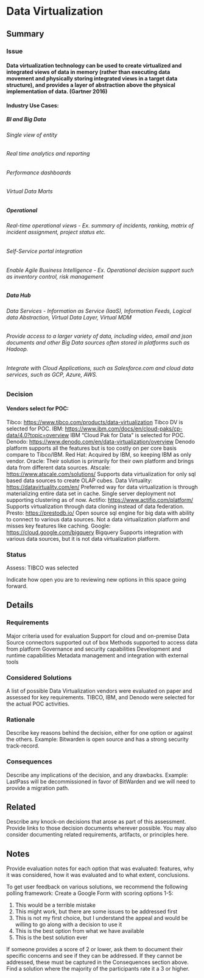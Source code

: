 # Data Virtualization
## Summary
### Issue
#### Data virtualization technology can be used to create virtualized and integrated views of data in memory (rather than executing data movement and physically storing integrated views in a target data structure), and provides a layer of abstraction above the physical implementation of data. (Gartner 2016)

#### Industry Use Cases:
##### BI and Big Data 
###### Single view of entity
###### Real time analytics and reporting
###### Performance dashboards
###### Virtual Data Marts
##### Operational
###### Real-time operational views - Ex. summary of incidents, ranking, matrix of incident assignment, project status etc.
###### Self-Service portal integration
###### Enable Agile Business Intelligence - Ex. Operational decision support such as inventory control, risk management
##### Data Hub
###### Data Services - Information as Service (IaaS), Information Feeds, Logical data Abstraction, Virtual Data Layer, Virtual MDM
###### Provide access to a larger variety of data, including video, email and json documents and other Big Data sources often stored in platforms such as Hadoop.
###### Integrate with Cloud Applications, such as Salesforce.com and cloud data services, such as GCP, Azure, AWS.

### Decision
#### Vendors select for POC:
  Tibco: https://www.tibco.com/products/data-virtualization
    Tibco DV is selected for POC.
  IBM: https://www.ibm.com/docs/en/cloud-paks/cp-data/4.0?topic=overview
    IBM “Cloud Pak for Data” is selected for POC.
  Denodo: https://www.denodo.com/en/data-virtualization/overview 
    Denodo platform supports all the features but is too costly on per core basis compare to Tibco/IBM.
  Red Hat: 
    Acquired by IBM, so keeping IBM as only vendor.
  Oracle: 
    Their solution is primarily for their own platform and brings data from different data sources.
  Atscale: https://www.atscale.com/solutions/ 
    Supports data virtualization for only sql based data sources to create OLAP cubes.
  Data Virtuality: https://datavirtuality.com/en/ 
    Preferred way for data virtualization is through materializing entire data set in cache. Single server deployment not supporting clustering as of       now. 
  Actifio: https://www.actifio.com/platform/ 
    Supports virtualization through data cloning instead of data federation.
  Presto: https://prestodb.io/ 
    Open source sql engine for big data with ability to connect to various data sources. Not a data virtualization platform and misses key features like caching.
  Google: https://cloud.google.com/bigquery 
    Bigquery Supports integration with various data sources, but it is not data virtualization platform.


### Status
Assess: TIBCO was selected

Indicate how open you are to reviewing new options in this space going forward.

## Details
### Requirements
Major criteria used for evaluation
  Support for cloud and on-premise
  Data Source connectors supported out of box
  Methods supported to access data from platform
  Governance and security capabilities
  Development and runtime capabilities
  Metadata management and integration with external tools
  
### Considered Solutions
A list of possible Data Virtualization vendors were evaluated on paper and assessed for key requirements. TIBCO, IBM, and Denodo were selected for the actual POC activities.

### Rationale
Describe key reasons behind the decision, either for one option or against the others. Example: Bitwarden is open source and has a strong security track-record.
### Consequences
Describe any implications of the decision, and any drawbacks. Example: LastPass will be decommissioned in favor of BitWarden and we will need to provide a migration path.

## Related
Describe any knock-on decisions that arose as part of this assessment. Provide links to those decision documents wherever possible.
You may also consider documenting related requirements, artifacts, or principles here.

## Notes
Provide evaluation notes for each option that was evaluated: features, why it was considered, how it was evaluated and to what extent, conclusions.

To get user feedback on various solutions, we recommend the following polling framework:
Create a Google Form with scoring options 1-5: 
1. This would be a terrible mistake
2. This might work, but there are some issues to be addressed first
3. This is not my first choice, but I understand the appeal and would be willing to go along with a decision to use it
4. This is the best option from what we have available
5. This is the best solution ever

If someone provides a score of 2 or lower, ask them to document their specific concerns and see if they can be addressed. If they cannot be addressed, these must be captured in the Consequences section above. Find a solution where the majority of the participants rate it a 3 or higher.
